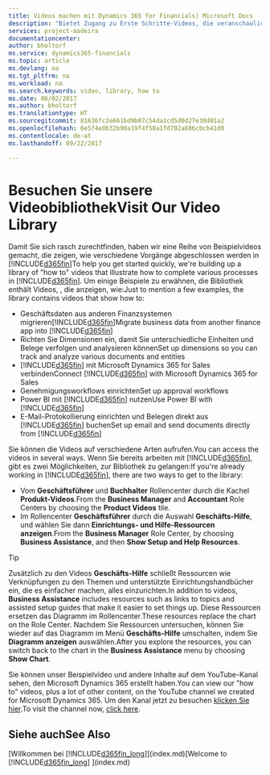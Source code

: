 ```yaml
---
title: Videos machen mit Dynamics 365 for Financials| Microsoft Docs
description: "Bietet Zugang zu Erste Schritte-Videos, die veranschaulichen, wie häufige Aufgaben ausgeführt werden."
services: project-madeira
documentationcenter: 
author: bholtorf
ms.service: dynamics365-financials
ms.topic: article
ms.devlang: na
ms.tgt_pltfrm: na
ms.workload: na
ms.search.keywords: video, library, how to
ms.date: 06/02/2017
ms.author: bholtorf
ms.translationtype: HT
ms.sourcegitcommit: 81636fc2e661bd9b07c54da1cd5d0d27e30d01a2
ms.openlocfilehash: 6e5f4e0b32b90a19f4f58a1fd792a686c0cb41d0
ms.contentlocale: de-at
ms.lasthandoff: 09/22/2017

---
```

# <a name="visit-our-video-library"></a><span data-ttu-id="6134e-103">Besuchen Sie unsere Videobibliothek</span><span class="sxs-lookup"><span data-stu-id="6134e-103">Visit Our Video Library</span></span>
<span data-ttu-id="6134e-104">Damit Sie sich rasch zurechtfinden, haben wir eine Reihe von Beispielvideos gemacht, die zeigen, wie verschiedene Vorgänge abgeschlossen werden in [!INCLUDE[d365fin](includes/d365fin_md.md)]</span><span class="sxs-lookup"><span data-stu-id="6134e-104">To help you get started quickly, we're building up a library of "how to" videos that illustrate how to complete various processes in [!INCLUDE[d365fin](includes/d365fin_md.md)].</span></span> <span data-ttu-id="6134e-105">Um einige Beispiele zu erwähnen, die Bibliothek enthält Videos, , die anzeigen, wie:</span><span class="sxs-lookup"><span data-stu-id="6134e-105">Just to mention a few examples, the library contains videos that show how to:</span></span>  

* <span data-ttu-id="6134e-106">Geschäftsdaten aus anderen Finanzsystemen migrieren[!INCLUDE[d365fin](includes/d365fin_md.md)]</span><span class="sxs-lookup"><span data-stu-id="6134e-106">Migrate business data from another finance app into [!INCLUDE[d365fin](includes/d365fin_md.md)]</span></span>  
* <span data-ttu-id="6134e-107">Richten Sie Dimensionen ein, damit Sie unterschiedliche Einheiten und Belege verfolgen und analysieren können</span><span class="sxs-lookup"><span data-stu-id="6134e-107">Set up dimensions so you can track and analyze various documents and entities</span></span>
* <span data-ttu-id="6134e-108">[!INCLUDE[d365fin](includes/d365fin_md.md)] mit Microsoft Dynamics 365 for Sales verbinden</span><span class="sxs-lookup"><span data-stu-id="6134e-108">Connect [!INCLUDE[d365fin](includes/d365fin_md.md)] with Microsoft Dynamics 365 for Sales</span></span>
* <span data-ttu-id="6134e-109">Genehmigungsworkflows einrichten</span><span class="sxs-lookup"><span data-stu-id="6134e-109">Set up approval workflows</span></span>  
* <span data-ttu-id="6134e-110">Power BI mit  [!INCLUDE[d365fin](includes/d365fin_md.md)] nutzen</span><span class="sxs-lookup"><span data-stu-id="6134e-110">Use Power BI with [!INCLUDE[d365fin](includes/d365fin_md.md)]</span></span>  
* <span data-ttu-id="6134e-111">E-Mail-Protokollierung einrichten und Belegen direkt aus [!INCLUDE[d365fin](includes/d365fin_md.md)] buchen</span><span class="sxs-lookup"><span data-stu-id="6134e-111">Set up email and send documents directly from [!INCLUDE[d365fin](includes/d365fin_md.md)]</span></span>  

<span data-ttu-id="6134e-112">Sie können die Videos auf verschiedene Arten aufrufen.</span><span class="sxs-lookup"><span data-stu-id="6134e-112">You can access the videos in several ways.</span></span> <span data-ttu-id="6134e-113">Wenn Sie bereits arbeiten mit [!INCLUDE[d365fin](includes/d365fin_md.md)], gibt es zwei Möglichkeiten, zur Bibliothek zu gelangen:</span><span class="sxs-lookup"><span data-stu-id="6134e-113">If you're already working in [!INCLUDE[d365fin](includes/d365fin_md.md)], there are two ways to get to the library:</span></span>

* <span data-ttu-id="6134e-114">Vom **Geschäftsführer** und **Buchhalter** Rollencenter durch die Kachel **Produkt-Videos**.</span><span class="sxs-lookup"><span data-stu-id="6134e-114">From the **Business Manager** and **Accountant** Role Centers by choosing the **Product Videos** tile.</span></span>  
* <span data-ttu-id="6134e-115">Im Rollencenter **Geschäftsführer** durch die Auswahl **Geschäfts-Hilfe**, und wählen Sie dann **Einrichtungs- und Hilfe-Ressourcen anzeigen**.</span><span class="sxs-lookup"><span data-stu-id="6134e-115">From the **Business Manager** Role Center, by choosing **Business Assistance**, and then **Show Setup and Help Resources**.</span></span>  

> [!Tip]  
> <span data-ttu-id="6134e-116">Zusätzlich zu den Videos **Geschäfts-Hilfe** schließt Ressourcen wie Verknüpfungen zu den Themen und unterstützte Einrichtungshandbücher ein, die es einfacher machen, alles einzurichten.</span><span class="sxs-lookup"><span data-stu-id="6134e-116">In addition to videos, **Business Assistance** includes resources such as links to topics and assisted setup guides that make it easier to set things up.</span></span> <span data-ttu-id="6134e-117">Diese Ressourcen ersetzen das Diagramm im Rollencenter.</span><span class="sxs-lookup"><span data-stu-id="6134e-117">These resources replace the chart on the Role Center.</span></span> <span data-ttu-id="6134e-118">Nachdem Sie Ressourcen untersuchen, können Sie wieder auf das Diagramm im Menü **Geschäfts-Hilfe** umschalten, indem Sie **Diagramm anzeigen** auswählen.</span><span class="sxs-lookup"><span data-stu-id="6134e-118">After you explore the resources, you can switch back to the chart in the **Business Assistance** menu by choosing **Show Chart**.</span></span>  
  
<span data-ttu-id="6134e-119">Sie können unser Beispielvideo und andere Inhalte auf dem YouTube-Kanal sehen, den Microsoft Dynamics 365 erstellt haben.</span><span class="sxs-lookup"><span data-stu-id="6134e-119">You can view our "how to" videos, plus a lot of other content, on the YouTube channel we created for Microsoft Dynamics 365.</span></span> <span data-ttu-id="6134e-120">Um den Kanal jetzt zu besuchen [klicken Sie hier](https://go.microsoft.com/fwlink/?linkid=851533).</span><span class="sxs-lookup"><span data-stu-id="6134e-120">To visit the channel now, [click here](https://go.microsoft.com/fwlink/?linkid=851533).</span></span>

## <a name="see-also"></a><span data-ttu-id="6134e-121">Siehe auch</span><span class="sxs-lookup"><span data-stu-id="6134e-121">See Also</span></span>
<span data-ttu-id="6134e-122">[Willkommen bei [!INCLUDE[d365fin_long](includes/d365fin_long_md.md)]](index.md)</span><span class="sxs-lookup"><span data-stu-id="6134e-122">[Welcome to [!INCLUDE[d365fin_long](includes/d365fin_long_md.md)] ](index.md)</span></span>

